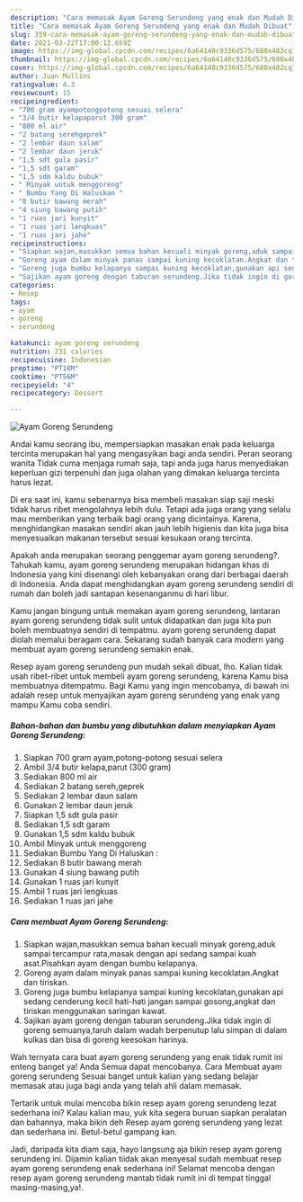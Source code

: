 ```yaml
---
description: "Cara memasak Ayam Goreng Serundeng yang enak dan Mudah Dibuat"
title: "Cara memasak Ayam Goreng Serundeng yang enak dan Mudah Dibuat"
slug: 359-cara-memasak-ayam-goreng-serundeng-yang-enak-dan-mudah-dibuat
date: 2021-03-22T17:00:12.659Z
image: https://img-global.cpcdn.com/recipes/6a64140c9336d575/680x482cq70/ayam-goreng-serundeng-foto-resep-utama.jpg
thumbnail: https://img-global.cpcdn.com/recipes/6a64140c9336d575/680x482cq70/ayam-goreng-serundeng-foto-resep-utama.jpg
cover: https://img-global.cpcdn.com/recipes/6a64140c9336d575/680x482cq70/ayam-goreng-serundeng-foto-resep-utama.jpg
author: Juan Mullins
ratingvalue: 4.3
reviewcount: 15
recipeingredient:
- "700 gram ayampotongpotong sesuai selera"
- "3/4 butir kelapaparut 300 gram"
- "800 ml air"
- "2 batang serehgeprek"
- "2 lembar daun salam"
- "2 lembar daun jeruk"
- "1,5 sdt gula pasir"
- "1,5 sdt garam"
- "1,5 sdm kaldu bubuk"
- " Minyak untuk menggoreng"
- " Bumbu Yang Di Haluskan "
- "8 butir bawang merah"
- "4 siung bawang putih"
- "1 ruas jari kunyit"
- "1 ruas jari lengkuas"
- "1 ruas jari jahe"
recipeinstructions:
- "Siapkan wajan,masukkan semua bahan kecuali minyak goreng,aduk sampai tercampur rata,masak dengan api sedang sampai kuah asat.Pisahkan ayam dengan bumbu kelapanya."
- "Goreng ayam dalam minyak panas sampai kuning kecoklatan.Angkat dan tiriskan."
- "Goreng juga bumbu kelapanya sampai kuning kecoklatan,gunakan api sedang cenderung kecil hati-hati jangan sampai gosong,angkat dan tiriskan menggunakan saringan kawat."
- "Sajikan ayam goreng dengan taburan serundeng.Jika tidak ingin di goreng semuanya,taruh dalam wadah berpenutup lalu simpan di dalam kulkas dan bisa di goreng keesokan harinya."
categories:
- Resep
tags:
- ayam
- goreng
- serundeng

katakunci: ayam goreng serundeng 
nutrition: 231 calories
recipecuisine: Indonesian
preptime: "PT18M"
cooktime: "PT56M"
recipeyield: "4"
recipecategory: Dessert

---
```



![Ayam Goreng Serundeng](https://img-global.cpcdn.com/recipes/6a64140c9336d575/680x482cq70/ayam-goreng-serundeng-foto-resep-utama.jpg)

Andai kamu seorang ibu, mempersiapkan masakan enak pada keluarga tercinta merupakan hal yang mengasyikan bagi anda sendiri. Peran seorang  wanita Tidak cuma menjaga rumah saja, tapi anda juga harus menyediakan keperluan gizi terpenuhi dan juga olahan yang dimakan keluarga tercinta harus lezat.

Di era  saat ini, kamu sebenarnya bisa membeli masakan siap saji meski tidak harus ribet mengolahnya lebih dulu. Tetapi ada juga orang yang selalu mau memberikan yang terbaik bagi orang yang dicintainya. Karena, menghidangkan masakan sendiri akan jauh lebih higienis dan kita juga bisa menyesuaikan makanan tersebut sesuai kesukaan orang tercinta. 



Apakah anda merupakan seorang penggemar ayam goreng serundeng?. Tahukah kamu, ayam goreng serundeng merupakan hidangan khas di Indonesia yang kini disenangi oleh kebanyakan orang dari berbagai daerah di Indonesia. Anda dapat menghidangkan ayam goreng serundeng sendiri di rumah dan boleh jadi santapan kesenanganmu di hari libur.

Kamu jangan bingung untuk memakan ayam goreng serundeng, lantaran ayam goreng serundeng tidak sulit untuk didapatkan dan juga kita pun boleh membuatnya sendiri di tempatmu. ayam goreng serundeng dapat diolah memalui beragam cara. Sekarang sudah banyak cara modern yang membuat ayam goreng serundeng semakin enak.

Resep ayam goreng serundeng pun mudah sekali dibuat, lho. Kalian tidak usah ribet-ribet untuk membeli ayam goreng serundeng, karena Kamu bisa membuatnya ditempatmu. Bagi Kamu yang ingin mencobanya, di bawah ini adalah resep untuk menyajikan ayam goreng serundeng yang enak yang mampu Kamu coba sendiri.

<!--inarticleads1-->

##### Bahan-bahan dan bumbu yang dibutuhkan dalam menyiapkan Ayam Goreng Serundeng:

1. Siapkan 700 gram ayam,potong-potong sesuai selera
1. Ambil 3/4 butir kelapa,parut (300 gram)
1. Sediakan 800 ml air
1. Sediakan 2 batang sereh,geprek
1. Sediakan 2 lembar daun salam
1. Gunakan 2 lembar daun jeruk
1. Siapkan 1,5 sdt gula pasir
1. Sediakan 1,5 sdt garam
1. Gunakan 1,5 sdm kaldu bubuk
1. Ambil  Minyak untuk menggoreng
1. Sediakan  Bumbu Yang Di Haluskan :
1. Sediakan 8 butir bawang merah
1. Gunakan 4 siung bawang putih
1. Gunakan 1 ruas jari kunyit
1. Ambil 1 ruas jari lengkuas
1. Sediakan 1 ruas jari jahe




<!--inarticleads2-->

##### Cara membuat Ayam Goreng Serundeng:

1. Siapkan wajan,masukkan semua bahan kecuali minyak goreng,aduk sampai tercampur rata,masak dengan api sedang sampai kuah asat.Pisahkan ayam dengan bumbu kelapanya.
1. Goreng ayam dalam minyak panas sampai kuning kecoklatan.Angkat dan tiriskan.
1. Goreng juga bumbu kelapanya sampai kuning kecoklatan,gunakan api sedang cenderung kecil hati-hati jangan sampai gosong,angkat dan tiriskan menggunakan saringan kawat.
1. Sajikan ayam goreng dengan taburan serundeng.Jika tidak ingin di goreng semuanya,taruh dalam wadah berpenutup lalu simpan di dalam kulkas dan bisa di goreng keesokan harinya.




Wah ternyata cara buat ayam goreng serundeng yang enak tidak rumit ini enteng banget ya! Anda Semua dapat mencobanya. Cara Membuat ayam goreng serundeng Sesuai banget untuk kalian yang sedang belajar memasak atau juga bagi anda yang telah ahli dalam memasak.

Tertarik untuk mulai mencoba bikin resep ayam goreng serundeng lezat sederhana ini? Kalau kalian mau, yuk kita segera buruan siapkan peralatan dan bahannya, maka bikin deh Resep ayam goreng serundeng yang lezat dan sederhana ini. Betul-betul gampang kan. 

Jadi, daripada kita diam saja, hayo langsung aja bikin resep ayam goreng serundeng ini. Dijamin kalian tiidak akan menyesal sudah membuat resep ayam goreng serundeng enak sederhana ini! Selamat mencoba dengan resep ayam goreng serundeng mantab tidak rumit ini di tempat tinggal masing-masing,ya!.

